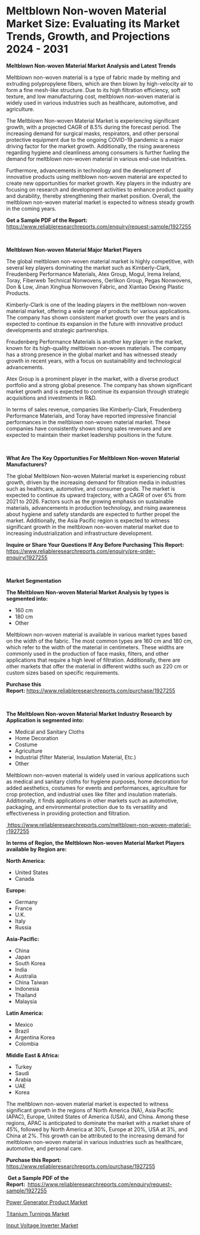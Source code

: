<p><h1>Meltblown Non-woven Material Market Size: Evaluating its Market Trends, Growth, and Projections 2024 - 2031</h1></p><p><strong>Meltblown Non-woven Material Market Analysis and Latest Trends</strong></p>
<p><p>Meltblown non-woven material is a type of fabric made by melting and extruding polypropylene fibers, which are then blown by high-velocity air to form a fine mesh-like structure. Due to its high filtration efficiency, soft texture, and low manufacturing cost, meltblown non-woven material is widely used in various industries such as healthcare, automotive, and agriculture.</p><p>The Meltblown Non-woven Material Market is experiencing significant growth, with a projected CAGR of 8.5% during the forecast period. The increasing demand for surgical masks, respirators, and other personal protective equipment due to the ongoing COVID-19 pandemic is a major driving factor for the market growth. Additionally, the rising awareness regarding hygiene and cleanliness among consumers is further fueling the demand for meltblown non-woven material in various end-use industries.</p><p>Furthermore, advancements in technology and the development of innovative products using meltblown non-woven material are expected to create new opportunities for market growth. Key players in the industry are focusing on research and development activities to enhance product quality and durability, thereby strengthening their market position. Overall, the meltblown non-woven material market is expected to witness steady growth in the coming years.</p></p>
<p><strong>Get a Sample PDF of the Report:&nbsp;</strong> <a href="https://www.reliableresearchreports.com/enquiry/request-sample/1927255">https://www.reliableresearchreports.com/enquiry/request-sample/1927255</a></p>
<p>&nbsp;</p>
<p><strong>Meltblown Non-woven Material Major Market Players</strong></p>
<p><p>The global meltblown non-woven material market is highly competitive, with several key players dominating the market such as Kimberly-Clark, Freudenberg Performance Materials, Atex Group, Mogul, Irema Ireland, Toray, Fiberweb Technical Nonwovens, Oerlikon Group, Pegas Nonwovens, Don & Low, Jinan Xinghua Nonwoven Fabric, and Xiantao Dexing Plastic Products.</p><p>Kimberly-Clark is one of the leading players in the meltblown non-woven material market, offering a wide range of products for various applications. The company has shown consistent market growth over the years and is expected to continue its expansion in the future with innovative product developments and strategic partnerships.</p><p>Freudenberg Performance Materials is another key player in the market, known for its high-quality meltblown non-woven materials. The company has a strong presence in the global market and has witnessed steady growth in recent years, with a focus on sustainability and technological advancements.</p><p>Atex Group is a prominent player in the market, with a diverse product portfolio and a strong global presence. The company has shown significant market growth and is expected to continue its expansion through strategic acquisitions and investments in R&D.</p><p>In terms of sales revenue, companies like Kimberly-Clark, Freudenberg Performance Materials, and Toray have reported impressive financial performances in the meltblown non-woven material market. These companies have consistently shown strong sales revenues and are expected to maintain their market leadership positions in the future.</p></p>
<p>&nbsp;</p>
<p><strong>What Are The Key Opportunities For Meltblown Non-woven Material Manufacturers?</strong></p>
<p><p>The global Meltblown Non-woven Material market is experiencing robust growth, driven by the increasing demand for filtration media in industries such as healthcare, automotive, and consumer goods. The market is expected to continue its upward trajectory, with a CAGR of over 6% from 2021 to 2026. Factors such as the growing emphasis on sustainable materials, advancements in production technology, and rising awareness about hygiene and safety standards are expected to further propel the market. Additionally, the Asia Pacific region is expected to witness significant growth in the meltblown non-woven material market due to increasing industrialization and infrastructure development.</p></p>
<p><strong>Inquire or Share Your Questions If Any Before Purchasing This Report:</strong> <a href="https://www.reliableresearchreports.com/enquiry/pre-order-enquiry/1927255">https://www.reliableresearchreports.com/enquiry/pre-order-enquiry/1927255</a></p>
<p>&nbsp;</p>
<p><strong>Market Segmentation</strong></p>
<p><strong>The Meltblown Non-woven Material Market Analysis by types is segmented into:</strong></p>
<p><ul><li>160 cm</li><li>180 cm</li><li>Other</li></ul></p>
<p><p>Meltblown non-woven material is available in various market types based on the width of the fabric. The most common types are 160 cm and 180 cm, which refer to the width of the material in centimeters. These widths are commonly used in the production of face masks, filters, and other applications that require a high level of filtration. Additionally, there are other markets that offer the material in different widths such as 220 cm or custom sizes based on specific requirements.</p></p>
<p><strong>Purchase this Report:&nbsp;</strong><a href="https://www.reliableresearchreports.com/purchase/1927255">https://www.reliableresearchreports.com/purchase/1927255</a></p>
<p>&nbsp;</p>
<p><strong>The Meltblown Non-woven Material Market Industry Research by Application is segmented into:</strong></p>
<p><ul><li>Medical and Sanitary Cloths</li><li>Home Decoration</li><li>Costume</li><li>Agriculture</li><li>Industrial (filter Material, Insulation Material, Etc.)</li><li>Other</li></ul></p>
<p><p>Meltblown non-woven material is widely used in various applications such as medical and sanitary cloths for hygiene purposes, home decoration for added aesthetics, costumes for events and performances, agriculture for crop protection, and industrial uses like filter and insulation materials. Additionally, it finds applications in other markets such as automotive, packaging, and environmental protection due to its versatility and effectiveness in providing protection and filtration.</p></p>
<p><a href="https://www.reliableresearchreports.com/meltblown-non-woven-material-r1927255">&nbsp;https://www.reliableresearchreports.com/meltblown-non-woven-material-r1927255</a></p>
<p><strong>In terms of Region, the Meltblown Non-woven Material Market Players available by Region are:</strong></p>
<p>
    <p> <strong> North America: </strong>
        <ul>
            <li>United States</li>
            <li>Canada</li>
        </ul>
        </p> 
    <p> <strong> Europe: </strong>
        <ul>
            <li>Germany</li>
            <li>France</li>
            <li>U.K.</li>
            <li>Italy</li>
            <li>Russia</li>
        </ul>
        </p> 
    <p> <strong> Asia-Pacific: </strong>
        <ul>
            <li>China</li>
            <li>Japan</li>
            <li>South Korea</li>
            <li>India</li>
            <li>Australia</li>
            <li>China Taiwan</li>
            <li>Indonesia</li>
            <li>Thailand</li>
            <li>Malaysia</li>
        </ul>
        </p> 
    <p> <strong> Latin America: </strong>
        <ul>
            <li>Mexico</li>
            <li>Brazil</li>
            <li>Argentina Korea</li>
            <li>Colombia</li>
        </ul>
        </p> 
    <p> <strong> Middle East & Africa: </strong>
        <ul>
            <li>Turkey</li>
            <li>Saudi</li>
            <li>Arabia</li>
            <li>UAE</li>
            <li>Korea</li>
        </ul>
    </p>
    </p>
<p><p>The meltblown non-woven material market is expected to witness significant growth in the regions of North America (NA), Asia Pacific (APAC), Europe, United States of America (USA), and China. Among these regions, APAC is anticipated to dominate the market with a market share of 45%, followed by North America at 30%, Europe at 20%, USA at 3%, and China at 2%. This growth can be attributed to the increasing demand for meltblown non-woven material in various industries such as healthcare, automotive, and personal care.</p></p>
<p><strong>Purchase this Report: </strong><a href="https://www.reliableresearchreports.com/purchase/1927255">https://www.reliableresearchreports.com/purchase/1927255</a></p>
<p>&nbsp;<strong>Get a Sample PDF of the Report:&nbsp;&nbsp;</strong><a href="https://www.reliableresearchreports.com/enquiry/request-sample/1927255">https://www.reliableresearchreports.com/enquiry/request-sample/1927255</a></p>
<p><strong></strong></p>
<p><p><a href="https://github.com/ctanaka235/Market-Research-Report-List-1/blob/main/power-generator-product-market.md">Power Generator Product Market</a></p><p><a href="https://github.com/yazulaeha/Market-Research-Report-List-1/blob/main/titanium-turnings-market.md">Titanium Turnings Market</a></p><p><a href="https://github.com/fkhcgcyl33/Market-Research-Report-List-1/blob/main/input-voltage-inverter-market.md">Input Voltage Inverter Market</a></p></p>